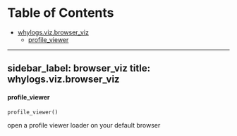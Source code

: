 # Table of Contents

* [whylogs.viz.browser\_viz](#whylogs.viz.browser_viz)
  * [profile\_viewer](#whylogs.viz.browser_viz.profile_viewer)

---
sidebar_label: browser_viz
title: whylogs.viz.browser_viz
---

#### profile\_viewer

```python
profile_viewer()
```

open a profile viewer loader on your default browser

